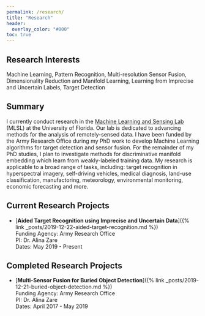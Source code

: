 ```yaml
---
permalink: /research/
title: "Research"
header:
  overlay_color: "#000"
toc: true
---
```


## Research Interests

Machine Learning, Pattern Recognition, Multi-resolution Sensor Fusion, Dimensionality Reduction and Manifold Learning, Learning from Imprecise and Uncertain Labels, Target Detection

## Summary
I currently conduct research in the [Machine Learning and Sensing Lab](https://faculty.eng.ufl.edu/machine-learning/) (MLSL) at the University of Florida.  Our lab is dedicated to advancing methods for the analysis of remotely-sensed data.  I have been funded by the Army Research Office during my PhD work to develop Machine Learning algorithms for target detection and sensor fusion.  For the remainder of my PhD studies, I plan to investigate methods for discriminative manifold embedding which learn from weakly-labeled training data.  My research is applicable to a broad range of tasks, including: target recognition in hyperspectral imagery, self-driving vehicles, medical diagnosis, land-use classification, manufactoring, meteorology, environmental monitoring, economic forecasting and more.


## Current Research Projects

* [**Aided Target Recognition using Imprecise and Uncertain Data**]({% link _posts/2019-12-22-aided-target-recognition.md %})  
Funding Agency: Army Research Office  
PI: Dr. Alina Zare  
Dates: May 2019 - Present

## Completed Research Projects

* [**Multi-Sensor Fusion for Buried Object Detection**]({% link _posts/2019-12-21-buried-object-detection.md %})  
Funding Agency: Army Research Office  
PI: Dr. Alina Zare  
Dates: April 2017 - May 2019

